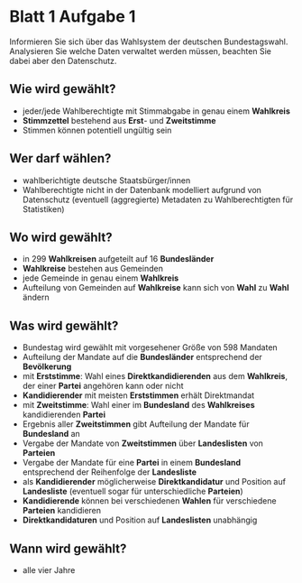 # Blatt 1 Aufgabe 1
Informieren Sie sich über das Wahlsystem der deutschen Bundestagswahl. Analysieren Sie welche Daten verwaltet werden müssen, beachten Sie dabei aber den Datenschutz.

## Wie wird gewählt?
- jeder/jede Wahlberechtigte mit Stimmabgabe in genau einem **Wahlkreis**
- **Stimmzettel** bestehend aus **Erst**- und **Zweitstimme**
- Stimmen können potentiell ungültig sein

## Wer darf wählen?
- wahlberichtigte deutsche Staatsbürger/innen
- Wahlberechtigte nicht in der Datenbank modelliert aufgrund von Datenschutz (eventuell (aggregierte) Metadaten zu Wahlberechtigten für Statistiken)

## Wo wird gewählt?
- in 299 **Wahlkreisen** aufgeteilt auf 16 **Bundesländer**
- **Wahlkreise** bestehen aus Gemeinden
- jede Gemeinde in genau einem **Wahlkreis**
- Aufteilung von Gemeinden auf **Wahlkreise** kann sich von **Wahl** zu **Wahl** ändern

## Was wird gewählt?
- Bundestag wird gewählt mit vorgesehener Größe von 598 Mandaten
- Aufteilung der Mandate auf die **Bundesländer** entsprechend der **Bevölkerung**
- mit **Erststimme**: Wahl eines **Direktkandidierenden** aus dem **Wahlkreis**, der einer **Partei** angehören kann oder nicht
- **Kandidierender** mit meisten **Erststimmen** erhält Direktmandat
- mit **Zweitstimme**: Wahl einer im **Bundesland** des **Wahlkreises** kandidierenden **Partei**
- Ergebnis aller **Zweitstimmen** gibt Aufteilung der Mandate für **Bundesland** an
- Vergabe der Mandate von **Zweitstimmen** über **Landeslisten** von **Parteien**
- Vergabe der Mandate für eine **Partei** in einem **Bundesland** entsprechend der Reihenfolge der **Landesliste**
- als **Kandidierender** möglicherweise **Direktkandidatur** und Position auf **Landesliste** (eventuell sogar für unterschiedliche **Parteien**)
- **Kandidierende** können bei verschiedenen **Wahlen** für verschiedene **Parteien** kandidieren
- **Direktkandidaturen** und Position auf **Landeslisten** unabhängig

## Wann wird gewählt?
- alle vier Jahre
